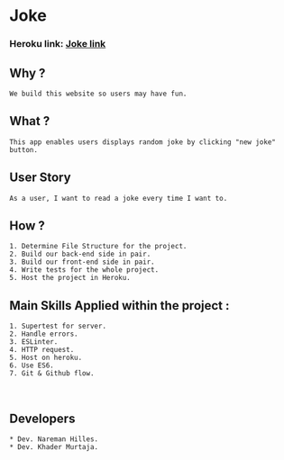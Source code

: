 # Joke

### Heroku link: [Joke link](https://joke-app-kn.herokuapp.com/)

## Why ?
```
We build this website so users may have fun.
```


## What ?

```
This app enables users displays random joke by clicking "new joke" button. 
```

## User Story
```
As a user, I want to read a joke every time I want to.
```

## How ?
```
1. Determine File Structure for the project.
2. Build our back-end side in pair.
3. Build our front-end side in pair.
4. Write tests for the whole project.
5. Host the project in Heroku.
```

## Main Skills Applied within the project :
```
1. Supertest for server.
2. Handle errors.
3. ESLinter.
4. HTTP request.
5. Host on heroku.
6. Use ES6.
7. Git & Github flow.
```
<br>

## Developers
```
* Dev. Nareman Hilles.
* Dev. Khader Murtaja.
```